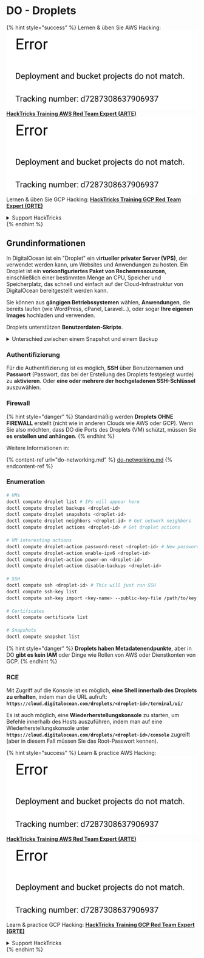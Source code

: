 # DO - Droplets

{% hint style="success" %}
Lernen & üben Sie AWS Hacking:<img src="../../../.gitbook/assets/image (1) (1).png" alt="" data-size="line">[**HackTricks Training AWS Red Team Expert (ARTE)**](https://training.hacktricks.xyz/courses/arte)<img src="../../../.gitbook/assets/image (1) (1).png" alt="" data-size="line">\
Lernen & üben Sie GCP Hacking: <img src="../../../.gitbook/assets/image (2).png" alt="" data-size="line">[**HackTricks Training GCP Red Team Expert (GRTE)**<img src="../../../.gitbook/assets/image (2).png" alt="" data-size="line">](https://training.hacktricks.xyz/courses/grte)

<details>

<summary>Support HackTricks</summary>

* Überprüfen Sie die [**Abonnementpläne**](https://github.com/sponsors/carlospolop)!
* **Treten Sie der** 💬 [**Discord-Gruppe**](https://discord.gg/hRep4RUj7f) oder der [**Telegram-Gruppe**](https://t.me/peass) bei oder **folgen** Sie uns auf **Twitter** 🐦 [**@hacktricks\_live**](https://twitter.com/hacktricks\_live)**.**
* **Teilen Sie Hacking-Tricks, indem Sie PRs an die** [**HackTricks**](https://github.com/carlospolop/hacktricks) und [**HackTricks Cloud**](https://github.com/carlospolop/hacktricks-cloud) GitHub-Repos senden.

</details>
{% endhint %}

## Grundinformationen

In DigitalOcean ist ein "Droplet" ein v**irtueller privater Server (VPS)**, der verwendet werden kann, um Websites und Anwendungen zu hosten. Ein Droplet ist ein **vorkonfiguriertes Paket von Rechenressourcen**, einschließlich einer bestimmten Menge an CPU, Speicher und Speicherplatz, das schnell und einfach auf der Cloud-Infrastruktur von DigitalOcean bereitgestellt werden kann.

Sie können aus **gängigen Betriebssystemen** wählen, **Anwendungen**, die bereits laufen (wie WordPress, cPanel, Laravel...), oder sogar **Ihre eigenen Images** hochladen und verwenden.

Droplets unterstützen **Benutzerdaten-Skripte**.

<details>

<summary>Unterschied zwischen einem Snapshot und einem Backup</summary>

In DigitalOcean ist ein Snapshot eine Momentaufnahme des Festplattenspeichers eines Droplets zu einem bestimmten Zeitpunkt. Er erfasst den Zustand der Festplatte des Droplets zum Zeitpunkt der Erstellung des Snapshots, einschließlich des Betriebssystems, installierter Anwendungen und aller Dateien und Daten auf der Festplatte.

Snapshots können verwendet werden, um neue Droplets mit derselben Konfiguration wie das ursprüngliche Droplet zu erstellen oder um ein Droplet auf den Zustand zurückzusetzen, in dem es sich befand, als der Snapshot erstellt wurde. Snapshots werden im Objektspeicherdienst von DigitalOcean gespeichert und sind inkrementell, was bedeutet, dass nur die Änderungen seit dem letzten Snapshot gespeichert werden. Dies macht sie effizient in der Nutzung und kostengünstig in der Speicherung.

Andererseits ist ein Backup eine vollständige Kopie eines Droplets, einschließlich des Betriebssystems, installierter Anwendungen, Dateien und Daten sowie der Einstellungen und Metadaten des Droplets. Backups werden typischerweise nach einem regelmäßigen Zeitplan durchgeführt und erfassen den gesamten Zustand eines Droplets zu einem bestimmten Zeitpunkt.

Im Gegensatz zu Snapshots werden Backups in einem komprimierten und verschlüsselten Format gespeichert und von der Infrastruktur von DigitalOcean an einen entfernten Ort zur sicheren Aufbewahrung übertragen. Dies macht Backups ideal für die Wiederherstellung nach Katastrophen, da sie eine vollständige Kopie eines Droplets bereitstellen, die im Falle von Datenverlust oder anderen katastrophalen Ereignissen wiederhergestellt werden kann.

Zusammenfassend sind Snapshots Momentaufnahmen des Festplattenspeichers eines Droplets, während Backups vollständige Kopien eines Droplets, einschließlich seiner Einstellungen und Metadaten, sind. Snapshots werden im Objektspeicherdienst von DigitalOcean gespeichert, während Backups von der Infrastruktur von DigitalOcean an einen entfernten Ort übertragen werden. Sowohl Snapshots als auch Backups können verwendet werden, um ein Droplet wiederherzustellen, aber Snapshots sind effizienter in der Nutzung und Speicherung, während Backups eine umfassendere Backup-Lösung für die Wiederherstellung nach Katastrophen bieten.

</details>

### Authentifizierung

Für die Authentifizierung ist es möglich, **SSH** über Benutzernamen und **Passwort** (Passwort, das bei der Erstellung des Droplets festgelegt wurde) zu **aktivieren**. Oder **eine oder mehrere der hochgeladenen SSH-Schlüssel** auszuwählen.

### Firewall

{% hint style="danger" %}
Standardmäßig werden **Droplets OHNE FIREWALL** erstellt (nicht wie in anderen Clouds wie AWS oder GCP). Wenn Sie also möchten, dass DO die Ports des Droplets (VM) schützt, müssen Sie **es erstellen und anhängen**.
{% endhint %}

Weitere Informationen in:

{% content-ref url="do-networking.md" %}
[do-networking.md](do-networking.md)
{% endcontent-ref %}

### Enumeration
```bash
# VMs
doctl compute droplet list # IPs will appear here
doctl compute droplet backups <droplet-id>
doctl compute droplet snapshots <droplet-id>
doctl compute droplet neighbors <droplet-id> # Get network neighbors
doctl compute droplet actions <droplet-id> # Get droplet actions

# VM interesting actions
doctl compute droplet-action password-reset <droplet-id> # New password is emailed to the user
doctl compute droplet-action enable-ipv6 <droplet-id>
doctl compute droplet-action power-on <droplet-id>
doctl compute droplet-action disable-backups <droplet-id>

# SSH
doctl compute ssh <droplet-id> # This will just run SSH
doctl compute ssh-key list
doctl compute ssh-key import <key-name> --public-key-file /path/to/key.pub

# Certificates
doctl compute certificate list

# Snapshots
doctl compute snapshot list
```
{% hint style="danger" %}
**Droplets haben Metadatenendpunkte**, aber in DO **gibt es kein IAM** oder Dinge wie Rollen von AWS oder Dienstkonten von GCP.
{% endhint %}

### RCE

Mit Zugriff auf die Konsole ist es möglich, **eine Shell innerhalb des Droplets zu erhalten**, indem man die URL aufruft: **`https://cloud.digitalocean.com/droplets/<droplet-id>/terminal/ui/`**

Es ist auch möglich, eine **Wiederherstellungskonsole** zu starten, um Befehle innerhalb des Hosts auszuführen, indem man auf eine Wiederherstellungskonsole unter **`https://cloud.digitalocean.com/droplets/<droplet-id>/console`** zugreift (aber in diesem Fall müssen Sie das Root-Passwort kennen).

{% hint style="success" %}
Learn & practice AWS Hacking:<img src="../../../.gitbook/assets/image (1) (1).png" alt="" data-size="line">[**HackTricks Training AWS Red Team Expert (ARTE)**](https://training.hacktricks.xyz/courses/arte)<img src="../../../.gitbook/assets/image (1) (1).png" alt="" data-size="line">\
Learn & practice GCP Hacking: <img src="../../../.gitbook/assets/image (2).png" alt="" data-size="line">[**HackTricks Training GCP Red Team Expert (GRTE)**<img src="../../../.gitbook/assets/image (2).png" alt="" data-size="line">](https://training.hacktricks.xyz/courses/grte)

<details>

<summary>Support HackTricks</summary>

* Check the [**subscription plans**](https://github.com/sponsors/carlospolop)!
* **Join the** 💬 [**Discord group**](https://discord.gg/hRep4RUj7f) or the [**telegram group**](https://t.me/peass) or **follow** us on **Twitter** 🐦 [**@hacktricks\_live**](https://twitter.com/hacktricks\_live)**.**
* **Share hacking tricks by submitting PRs to the** [**HackTricks**](https://github.com/carlospolop/hacktricks) and [**HackTricks Cloud**](https://github.com/carlospolop/hacktricks-cloud) github repos.

</details>
{% endhint %}
